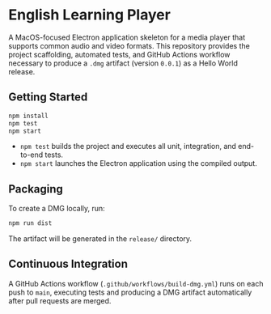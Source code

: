 # English Learning Player

A MacOS-focused Electron application skeleton for a media player that supports common audio and video formats. This repository provides the project scaffolding, automated tests, and GitHub Actions workflow necessary to produce a `.dmg` artifact (version `0.0.1`) as a Hello World release.

## Getting Started

```bash
npm install
npm test
npm start
```

- `npm test` builds the project and executes all unit, integration, and end-to-end tests.
- `npm start` launches the Electron application using the compiled output.

## Packaging

To create a DMG locally, run:

```bash
npm run dist
```

The artifact will be generated in the `release/` directory.

## Continuous Integration

A GitHub Actions workflow (`.github/workflows/build-dmg.yml`) runs on each push to `main`, executing tests and producing a DMG artifact automatically after pull requests are merged.
